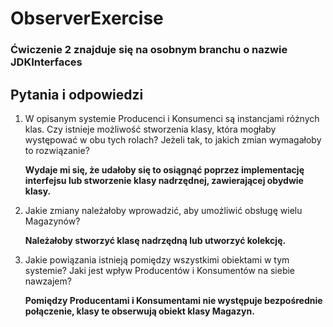 # ObserverExercise
### Ćwiczenie 2 znajduje się na osobnym branchu o nazwie JDKInterfaces
## Pytania i odpowiedzi
1. W opisanym systemie Producenci i Konsumenci są instancjami różnych klas. Czy istnieje
możliwość stworzenia klasy, która mogłaby występować w obu tych rolach? Jeżeli tak, to jakich zmian wymagałoby to rozwiązanie?
   
   **Wydaje mi się, że udałoby się to osiągnąć poprzez implementację interfejsu lub stworzenie klasy nadrzędnej, zawierającej obydwie klasy.**
2. Jakie zmiany należałoby wprowadzić, aby umożliwić obsługę wielu Magazynów?

   **Należałoby stworzyć klasę nadrzędną lub utworzyć kolekcję.**
3. Jakie powiązania istnieją pomiędzy wszystkimi obiektami w tym systemie? Jaki jest wpływ
Producentów i Konsumentów na siebie nawzajem?
    
    **Pomiędzy Producentami i Konsumentami nie występuje bezpośrednie połączenie, klasy te obserwują obiekt klasy Magazyn.** 
    
